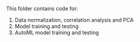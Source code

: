 This folder contains code for:  

1. Data normalization, correlation analysis and PCA  
2. Model training and testing
3. AutoML model training and testing  
